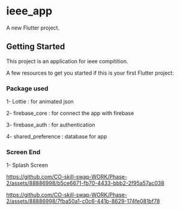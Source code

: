# ieee_app

A new Flutter project.

## Getting Started

This project is an application for ieee compitition.

A few resources to get you started if this is your first Flutter project:

### Package used

1- Lottie : for animated json

2- firebase_core : for connect the app with firebase

3- firebase_auth : for authentication  

4- shared_preference : database for app

### Screen End 
1- Splash Screen




https://github.com/CO-skill-swap-WORK/Phase-2/assets/88886998/b5ce6671-fb70-4433-bbb2-2f95a57ac038




https://github.com/CO-skill-swap-WORK/Phase-2/assets/88886998/7fba50a1-c0c6-441b-8629-174fe081bf78

